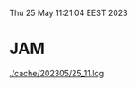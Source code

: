 Thu 25 May 11:21:04 EEST 2023
# JAM
<a href='./cache/202305/25_11.log'>./cache/202305/25_11.log</a>
